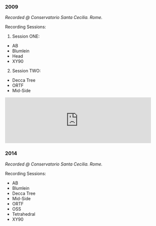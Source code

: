 ### 2009

_Recorded @ Conservatorio Santa Cecilia. Rome._

Recording Sessions:
1. Session ONE:
  - AB
  - Blumlein
  - Head
  - XY90
2. Session TWO:
  - Decca Tree
  - ORTF
  - Mid-Side

<iframe width="480" src="https://www.youtube.com/embed/k8-sse-1QCg" frameborder="0" allow="accelerometer; autoplay; encrypted-media; gyroscope; picture-in-picture" allowfullscreen></iframe>

### 2014

_Recorded @ Conservatorio Santa Cecilia. Rome._

Recording Sessions:

- AB
- Blumlein
- Decca Tree
- Mid-Side
- ORTF
- OSS
- Tetrahedral
- XY90
